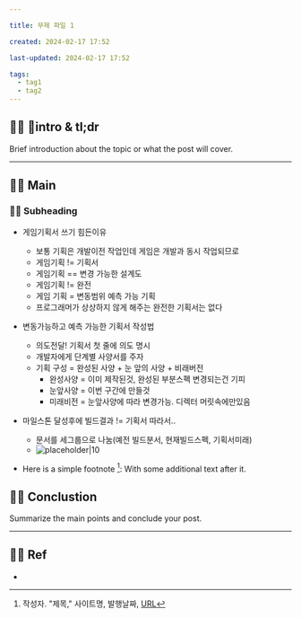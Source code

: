 ```yaml
---

title: 무제 파일 1

created: 2024-02-17 17:52

last-updated: 2024-02-17 17:52

tags:
  - tag1
  - tag2
---
```


## 👯‍♂️ intro & tl;dr

Brief introduction about the topic or what the post will cover.

--- 

## 👯‍♂️ Main


### 👯‍♂️ Subheading


- 게임기획서 쓰기 힘든이유
	- 보통 기획은 개발이전 작업인데 게임은 개발과 동시 작업되므로
	- 게임기획 != 기획서 
	- 게임기획 == 변경 가능한 설계도
	- 게임기획 != 완전
	- 게임 기획 = 변동범위 예측 가능 기획
	- 프로그래머가 상상하지 않게 해주는 완전한 기획서는 없다
- 변동가능하고 예측 가능한 기획서 작성법
	- 의도전달! 기획서 첫 줄에 의도 명시
	- 개발자에게 단계별 사양서를 주자
	- 기획 구성 = 완성된 사양 + 눈 앞의 사양 + 비래버전
		- 완성사양 = 이미 제작된것, 완성된 부분스펙 변경되는건 기피
		- 눈앞사양 = 이번 구간에 만들것
		- 미래비전 = 눈앞사양에 따라 변경가능. 디렉터 머릿속에만있음
- 마일스톤 달성후에 빌드결과 != 기획서 따라서..
	- 문서를 세그룹으로 나눔(예전 빌드분서, 현재빌드스펙, 기획서미래)
	- ![placeholder|10](https://i.imgur.com/D7BEWdo.png)


- Here is a simple footnote [^1]:  With some additional text after it.

## 👯‍♂️ Conclustion

Summarize the main points and conclude your post.

--- 

## 👯‍♂️ Ref

- [^1]:  작성자. "제목," 사이트명, 발행날짜, [URL](www.naver.com)

